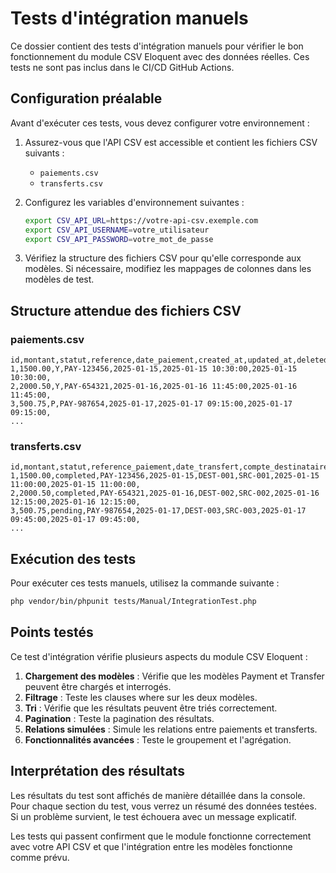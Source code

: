 # Tests d'intégration manuels

Ce dossier contient des tests d'intégration manuels pour vérifier le bon fonctionnement du module CSV Eloquent
avec des données réelles. Ces tests ne sont pas inclus dans le CI/CD GitHub Actions.

## Configuration préalable

Avant d'exécuter ces tests, vous devez configurer votre environnement :

1. Assurez-vous que l'API CSV est accessible et contient les fichiers CSV suivants :
    - `paiements.csv`
    - `transferts.csv`

2. Configurez les variables d'environnement suivantes :
   ```bash
   export CSV_API_URL=https://votre-api-csv.exemple.com
   export CSV_API_USERNAME=votre_utilisateur
   export CSV_API_PASSWORD=votre_mot_de_passe
   ```

3. Vérifiez la structure des fichiers CSV pour qu'elle corresponde aux modèles. Si nécessaire, modifiez les mappages de
   colonnes dans les modèles de test.

## Structure attendue des fichiers CSV

### paiements.csv

```
id,montant,statut,reference,date_paiement,created_at,updated_at,deleted_at
1,1500.00,Y,PAY-123456,2025-01-15,2025-01-15 10:30:00,2025-01-15 10:30:00,
2,2000.50,Y,PAY-654321,2025-01-16,2025-01-16 11:45:00,2025-01-16 11:45:00,
3,500.75,P,PAY-987654,2025-01-17,2025-01-17 09:15:00,2025-01-17 09:15:00,
...
```

### transferts.csv

```
id,montant,statut,reference_paiement,date_transfert,compte_destinataire,compte_emetteur,created_at,updated_at,deleted_at
1,1500.00,completed,PAY-123456,2025-01-15,DEST-001,SRC-001,2025-01-15 11:00:00,2025-01-15 11:00:00,
2,2000.50,completed,PAY-654321,2025-01-16,DEST-002,SRC-002,2025-01-16 12:15:00,2025-01-16 12:15:00,
3,500.75,pending,PAY-987654,2025-01-17,DEST-003,SRC-003,2025-01-17 09:45:00,2025-01-17 09:45:00,
...
```

## Exécution des tests

Pour exécuter ces tests manuels, utilisez la commande suivante :

```bash
php vendor/bin/phpunit tests/Manual/IntegrationTest.php
```

## Points testés

Ce test d'intégration vérifie plusieurs aspects du module CSV Eloquent :

1. **Chargement des modèles** : Vérifie que les modèles Payment et Transfer peuvent être chargés et interrogés.
2. **Filtrage** : Teste les clauses where sur les deux modèles.
3. **Tri** : Vérifie que les résultats peuvent être triés correctement.
4. **Pagination** : Teste la pagination des résultats.
5. **Relations simulées** : Simule les relations entre paiements et transferts.
6. **Fonctionnalités avancées** : Teste le groupement et l'agrégation.

## Interprétation des résultats

Les résultats du test sont affichés de manière détaillée dans la console. Pour chaque section du test,
vous verrez un résumé des données testées. Si un problème survient, le test échouera avec un message
explicatif.

Les tests qui passent confirment que le module fonctionne correctement avec votre API CSV et que
l'intégration entre les modèles fonctionne comme prévu.
